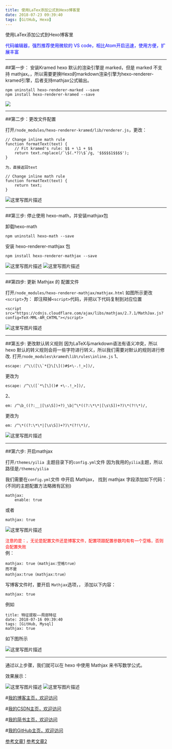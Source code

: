 ```yaml
---
title: 使用LaTex添加公式到Hexo博客里
date: 2018-07-23 09:39:40
tags: [GitHub, Hexo]
---
```


使用LaTex添加公式到Hexo博客里

<!--more-->
<font color = blue>代码编辑器，强烈推荐使用微软的 VS code，相比Atom开启迅速，使用方便，扩展丰富</font>

---
##第一步： 安装Kramed
hexo 默认的渲染引擎是 marked，但是 marked 不支持 mathjax。，所以需要更换Hexo的markdown渲染引擎为hexo-renderer-kramed引擎，后者支持mathjax公式输出。
```
npm uninstall hexo-renderer-marked --save
npm install hexo-renderer-kramed --save
```

![](http://p3qhnc0eg.bkt.clouddn.com/blog/img/hexo-math1.png)

---


##第二步：更改文件配置

打开`/node_modules/hexo-renderer-kramed/lib/renderer.js`，更改：
```
// Change inline math rule
function formatText(text) {
    // Fit kramed's rule: $$ + \1 + $$
    return text.replace(/`\$(.*?)\$`/g, '$$$$$1$$$$');
}

为，直接返回text

// Change inline math rule
function formatText(text) {
    return text;
}
```
![这里写图片描述](http://p3qhnc0eg.bkt.clouddn.com/blog/img/hexo-math4.png)

---

##第三步: 停止使用 hexo-math，并安装mathjax包

卸载hexo-math
```
npm uninstall hexo-math --save
```
安装 hexo-renderer-mathjax 包
```
npm install hexo-renderer-mathjax --save
```

![这里写图片描述](http://p3qhnc0eg.bkt.clouddn.com/blog/img/hexo-math2.png)
![这里写图片描述](http://p3qhnc0eg.bkt.clouddn.com/blog/img/hexo-math3.png)

---

##第四步: 更新 Mathjax 的 配置文件

打开`/node_modules/hexo-renderer-mathjax/mathjax.html`
如图所示更改`<script>`为：
即注释掉`<script>`代码，并把以下代码复制到对应位置
```
<script src="https://cdnjs.cloudflare.com/ajax/libs/mathjax/2.7.1/MathJax.js?config=TeX-MML-AM_CHTML"></script>
```

![这里写图片描述](http://p3qhnc0eg.bkt.clouddn.com/blog/img/hexo-math5.png)

---

##第五步: 更改默认转义规则
因为LaTeX与markdown语法有语义冲突，所以 hexo 默认的转义规则会将一些字符进行转义，所以我们需要对默认的规则进行修改. 
 打开`/node_modules\kramed\lib\rules\inline.js`
 1、
```
escape: /^\\([\\`*{}\[\]()#$+\-.!_>])/,
```
更改为
```
escape: /^\\([`*\[\]()# +\-.!_>])/,
```
2、
```
em: /^\b_((?:__|[\s\S])+?)_\b|^\*((?:\*\*|[\s\S])+?)\*(?!\*)/,
```
更改为
```
em: /^\*((?:\*\*|[\s\S])+?)\*(?!\*)/,
```

![这里写图片描述](http://p3qhnc0eg.bkt.clouddn.com/blog/img/hexo-math6.png)

---

##第六步: 开启mathjax

打开`/themes/yilia `主题目录下的`config.yml`文件
因为我用的`yilia`主题，所以路径是`/themes/yilia `

我们需要在`config.yml`文件 中开启 Mathjax， 找到 mathjax 字段添加如下代码：(不同的主题配置方法略微有区别)
```
mathjax:
    enable: true
```
或者
```
mathjax: true
```

![这里写图片描述](http://p3qhnc0eg.bkt.clouddn.com/blog/img/hexo-math7.png)

<font color = red size="2">注意的是：，无论是配置文件还是博客文件，配置项跟配置参数均有有一个空格，否则会配置失败</font><br>
例：
```
mathjax: true（mathjax:空格true）
而不是
mathjax:true（mathjax:true）
```

写博客文件时，要开启 `Mathjax`选项，， 添加以下内容：

```
mathjax: true
```

例如
```
title: 特征提取——局部特征
date: 2018-07-16 09:39:40
tags: [GitHub, Mysql]
mathjax: true

```
如下图所示

![这里写图片描述](http://p3qhnc0eg.bkt.clouddn.com/blog/img/hexo-math7.5.png)

---

通过以上步骤，我们就可以在 hexo 中使用 Mathjax 来书写数学公式。

效果展示：

![这里写图片描述](http://p3qhnc0eg.bkt.clouddn.com/blog/img/hexo-math8.png)
![这里写图片描述](http://p3qhnc0eg.bkt.clouddn.com/blog/img/hexo-math9.png)

#[我的博客主页，欢迎访问](http://www.haoloverongrong.top/)

#[我的CSDN主页，欢迎访问](https://blog.csdn.net/Aoman_Hao)

#[我的简书主页，欢迎访问](https://www.jianshu.com/u/4082f682db35)

#[我的GitHub主页，欢迎访问](https://github.com/AomanHao)

[参考文章1](https://blog.csdn.net/crazy_scott/article/details/79293576)
[参考文章2](https://blog.csdn.net/u014630987/article/details/78670258)

